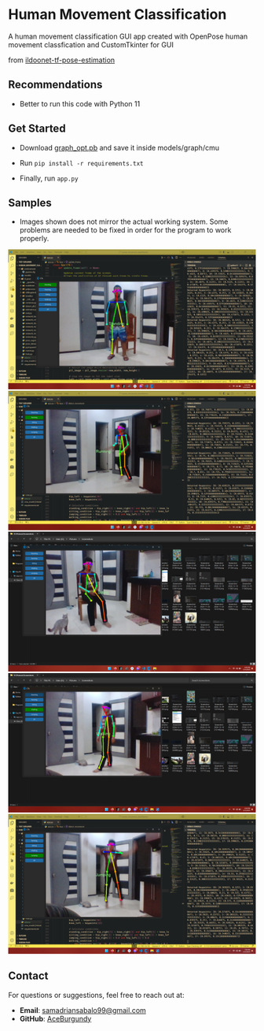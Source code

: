 
# Human Movement Classification
A human movement classification GUI app created with OpenPose human movement classfication and CustomTkinter for GUI

from [ildoonet-tf-pose-estimation](https://github.com/jiajunhua/ildoonet-tf-pose-estimation)

## Recommendations
- Better to run this code with Python 11

## Get Started
- Download [graph_opt.pb](https://download2389.mediafire.com/8hilvuag1rfgT4qiE4WEMdNUoWM77tBypN4A2AdHc7hU3RTQqdfa6zzbWq6njfmWNty7ID6onSFFLkYY8PY0InAg_7Jj_xUq7ljf6oDUhwNqMWdo3uT3If42ozStz3dIPrUA7QCAg7JpcU6gZh9YcnaTeWYGjCSv3N1vAX5swgKhiH0/qlzzr20mpocnpa3/graph_opt.pb) and save it inside models/graph/cmu

- Run `pip install -r requirements.txt`
- Finally, run `app.py`

## Samples
 - Images shown does not mirror the actual working system. Some problems are needed to be fixed in order for the program to work properly.

![Standing](results/standing.png)
![Running](results/running.png)
![Sitting](results/sitting.png)
![Walking](results/walking.png)
![Jumping](results/jumping.png)

## Contact
For questions or suggestions, feel free to reach out at:
- **Email**: samadriansabalo99@gmail.com
- **GitHub**: [AceBurgundy](https://github.com/AceBurgundy)
